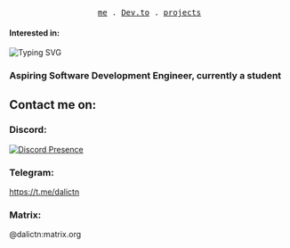 <p align="center">
  <samp>
    <a href="//https://ludkadev.space/">me</a> .
    <a href="//https://dev.to/katzdev">Dev.to</a> .
    <a href="https://github.com/dalictn?tab=repositories">projects</a> 
  </samp>
</p>

#### Interested in:
![Typing SVG](https://readme-typing-svg.herokuapp.com?font=roboto&color=%blue&size=18&vCenter=true&height=24&lines=/Robotics/;/Software+Development/;/FOSS+Software/;/Server+building/;/Networking/;/PC+building/;/Cyber+Security/)

### Aspiring Software Development Engineer, currently a student

## Contact me on:

### Discord:

[![Discord Presence](https://lanyard.cnrad.dev/api/388585181012951040)](https://discord.com/users/388585181012951040)

### Telegram:

https://t.me/dalictn

### Matrix:

@dalictn:matrix.org

